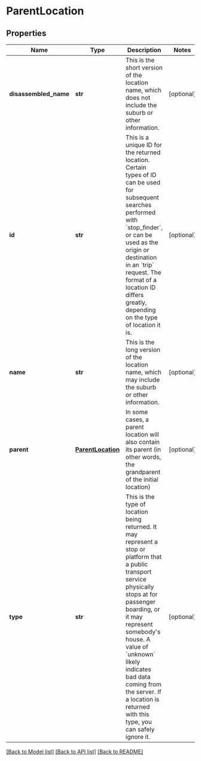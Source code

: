 # ParentLocation

## Properties
Name | Type | Description | Notes
------------ | ------------- | ------------- | -------------
**disassembled_name** | **str** | This is the short version of the location name, which does not include the suburb or other information.  | [optional] 
**id** | **str** | This is a unique ID for the returned location. Certain types of ID can be used for subsequent searches performed with &#x60;stop_finder&#x60;, or can be used as the origin or destination in an &#x60;trip&#x60; request. The format of a location ID differs greatly, depending on the type of location it is.  | [optional] 
**name** | **str** | This is the long version of the location name, which may include the suburb or other information.  | [optional] 
**parent** | [**ParentLocation**](ParentLocation.md) | In some cases, a parent location will also contain its parent (in other words, the grandparent of the initial location)  | [optional] 
**type** | **str** | This is the type of location being returned. It may represent a stop or platform that a public transport service physically stops at for passenger boarding, or it may represent somebody&#39;s house. A value of &#x60;unknown&#x60; likely indicates bad data coming from the server. If a location is returned with this type, you can safely ignore it.  | [optional] 

[[Back to Model list]](../README.md#documentation-for-models) [[Back to API list]](../README.md#documentation-for-api-endpoints) [[Back to README]](../README.md)


